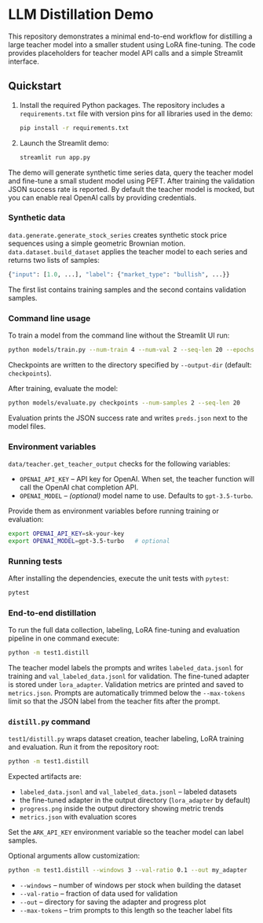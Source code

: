# LLM Distillation Demo

This repository demonstrates a minimal end-to-end workflow for distilling a large
teacher model into a smaller student using LoRA fine-tuning. The code provides
placeholders for teacher model API calls and a simple Streamlit interface.

## Quickstart

1. Install the required Python packages. The repository includes a
   `requirements.txt` file with version pins for all libraries used in the
   demo:
   ```bash
   pip install -r requirements.txt
   ```
2. Launch the Streamlit demo:
   ```bash
   streamlit run app.py
   ```

The demo will generate synthetic time series data, query the teacher model and
fine-tune a small student model using PEFT. After training the validation JSON
success rate is reported. By default the teacher model is mocked, but you can
enable real OpenAI calls by providing credentials.

### Synthetic data

`data.generate.generate_stock_series` creates synthetic stock price sequences
using a simple geometric Brownian motion. `data.dataset.build_dataset` applies
the teacher model to each series and returns two lists of samples:

```python
{"input": [1.0, ...], "label": {"market_type": "bullish", ...}}
```

The first list contains training samples and the second contains validation
samples.

### Command line usage

To train a model from the command line without the Streamlit UI run:

```bash
python models/train.py --num-train 4 --num-val 2 --seq-len 20 --epochs 1
```

Checkpoints are written to the directory specified by `--output-dir` (default:
`checkpoints`).

After training, evaluate the model:

```bash
python models/evaluate.py checkpoints --num-samples 2 --seq-len 20
```

Evaluation prints the JSON success rate and writes `preds.json` next to the
model files.

### Environment variables

`data/teacher.get_teacher_output` checks for the following variables:

- `OPENAI_API_KEY` – API key for OpenAI. When set, the teacher function will
  call the OpenAI chat completion API.
- `OPENAI_MODEL` – *(optional)* model name to use. Defaults to
  `gpt-3.5-turbo`.

Provide them as environment variables before running training or evaluation:

```bash
export OPENAI_API_KEY=sk-your-key
export OPENAI_MODEL=gpt-3.5-turbo   # optional
```

### Running tests

After installing the dependencies, execute the unit tests with `pytest`:

```bash
pytest
```

### End-to-end distillation

To run the full data collection, labeling, LoRA fine-tuning and evaluation
pipeline in one command execute:

```bash
python -m test1.distill
```

The teacher model labels the prompts and writes `labeled_data.jsonl` for
training and `val_labeled_data.jsonl` for validation. The fine-tuned adapter is
stored under `lora_adapter`. Validation metrics are printed and saved to
`metrics.json`.
Prompts are automatically trimmed below the `--max-tokens` limit so that the
JSON label from the teacher fits after the prompt.

### `distill.py` command

`test1/distill.py` wraps dataset creation, teacher labeling, LoRA training and
evaluation. Run it from the repository root:

```bash
python -m test1.distill
```

Expected artifacts are:

- `labeled_data.jsonl` and `val_labeled_data.jsonl` – labeled datasets
- the fine-tuned adapter in the output directory (`lora_adapter` by default)
- `progress.png` inside the output directory showing metric trends
- `metrics.json` with evaluation scores

Set the `ARK_API_KEY` environment variable so the teacher model can label
samples.

Optional arguments allow customization:

```bash
python -m test1.distill --windows 3 --val-ratio 0.1 --out my_adapter
```

- `--windows` – number of windows per stock when building the dataset
- `--val-ratio` – fraction of data used for validation
- `--out` – directory for saving the adapter and progress plot
- `--max-tokens` – trim prompts to this length so the teacher label fits
